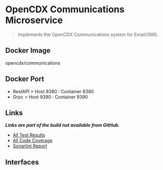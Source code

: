 # OpenCDX Communications Microservice
> Implements the OpenCDX Communications system for Email/SMS.

## Docker Image
opencdx/communications

## Docker Port
- RestAPI > Host 8380 : Container 8380
- Grpc > Host 9390 : Container 9390

## Links
_**Links are part of the build not available from GitHub.**_
- [All Test Results](build/reports/tests/test/index.html)
- [All Code Coverage](build/reports/jacoco/test/html/index.html)
- [Sonarlint Report](build/reports/sonarlint/sonarlintMain.html)

## Interfaces